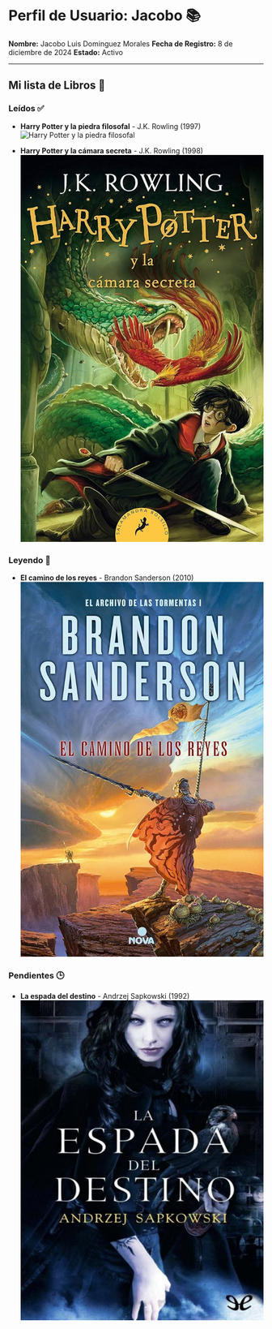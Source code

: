 # Perfil de Usuario: Jacobo 📚

**Nombre:** Jacobo Luis Dominguez Morales
**Fecha de Registro:** 8 de diciembre de 2024
**Estado:** Activo

---

## Mi lista de Libros 📖

### Leídos ✅
- **Harry Potter y la piedra filosofal** - J.K. Rowling (1997)
  ![Harry Potter y la piedra filosofal](imagenesHarry%20Potter%20y%20la%20piedra%20filosofaljpg)

- **Harry Potter y la cámara secreta** - J.K. Rowling (1998)
  ![Harry Potter y la cámara secreta](/imagenes/Harry%20Potter%20y%20la%20camara%20secreta.jpg)

### Leyendo 📖
- **El camino de los reyes** - Brandon Sanderson (2010)
  ![El camino de los reyes](/imagenes/El%20camino%20de%20los%20reyes.jpg)

### Pendientes 🕒
- **La espada del destino** - Andrzej Sapkowski (1992)
  ![La espada del destino](/imagenes/La%20Espada%20del%20Destino.jpg)
